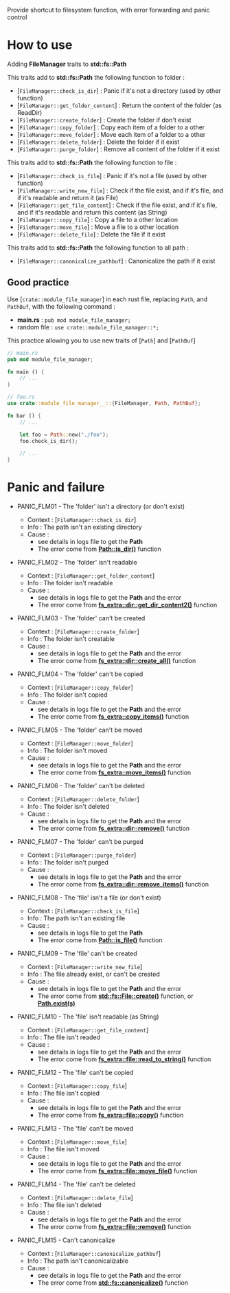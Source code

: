 Provide shortcut to filesystem function, with error forwarding and panic control

# How to use

Adding __FileManager__ traits to __std::fs::Path__

This traits add to __std::fs::Path__ the following function to folder :

* [`FileManager::check_is_dir`] : Panic if it's not a directory (used by other function)
* [`FileManager::get_folder_content`] : Return the content of the folder (as ReadDir)
* [`FileManager::create_folder`] : Create the folder if don't exist
* [`FileManager::copy_folder`] : Copy each item of a folder to a other
* [`FileManager::move_folder`] : Move each item of a folder to a other
* [`FileManager::delete_folder`] : Delete the folder if it exist
* [`FileManager::purge_folder`] : Remove all content of the folder if it exist

This traits add to __std::fs::Path__ the following function to file :

* [`FileManager::check_is_file`] : Panic if it's not a file (used by other function)
* [`FileManager::write_new_file`] : Check if the file exist, and if it's file, and if it's readable and return it (as File)
* [`FileManager::get_file_content`] : Check if the file exist, and if it's file, and if it's readable and return this content (as String)
* [`FileManager::copy_file`] : Copy a file to a other location
* [`FileManager::move_file`] : Move a file to a other location
* [`FileManager::delete_file`] : Delete the file if it exist

This traits add to __std::fs::Path__ the following function to all path :

* [`FileManager::canonicalize_pathbuf`] : Canonicalize the path if it exist

## Good practice

Use [`crate::module_file_manager`] in each rust file, replacing `Path`, and `PathBuf`, with the following command :

* __main.rs__ : `pub mod module_file_manager;`
* random file : `use crate::module_file_manager::*;`

This practice allowing you to use new traits of [`Path`] and [`PathBuf`]

```rust
// main.rs
pub mod module_file_manager;

fn main () {
    // ...
}
```

```rust
// foo.rs
use crate::module_file_manager__::{FileManager, Path, PathBuf};

fn bar () {
    // ...

    let foo = Path::new("./foo");
    foo.check_is_dir();

    // ...
}

```

# Panic and failure

* PANIC_FLM01 - The 'folder' isn't a directory (or don't exist)
    * Context : [`FileManager::check_is_dir`]
    * Info : The path isn't an existing directory
    * Cause :
        * see details in logs file to get the __Path__
        * The error come from [__Path::is_dir()__](https://doc.rust-lang.org/std/path/struct.Path.html#method.is_dir) function

* PANIC_FLM02 - The 'folder' isn't readable
    * Context : [`FileManager::get_folder_content`]
    * Info : The folder isn't readable
    * Cause :
        * see details in logs file to get the __Path__ and the error
        * The error come from [__fs_extra::dir::get_dir_content2()__](https://docs.rs/fs_extra/latest/fs_extra/dir/fn.get_dir_content2.html) function

* PANIC_FLM03 - The 'folder' can't be created
    * Context : [`FileManager::create_folder`]
    * Info : The folder isn't creatable
    * Cause :
        * see details in logs file to get the __Path__ and the error
        * The error come from [__fs_extra::dir::create_all()__](https://docs.rs/fs_extra/latest/fs_extra/dir/fn.create_all.html) function

* PANIC_FLM04 - The 'folder' can't be copied
    * Context : [`FileManager::copy_folder`]
    * Info : The folder isn't copied
    * Cause :
        * see details in logs file to get the __Path__ and the error
        * The error come from [__fs_extra::copy_items()__](https://docs.rs/fs_extra/latest/fs_extra/fn.copy_items.html) function

* PANIC_FLM05 - The 'folder' can't be moved
    * Context : [`FileManager::move_folder`]
    * Info : The folder isn't moved
    * Cause :
        * see details in logs file to get the __Path__ and the error
        * The error come from [__fs_extra::move_items()__](https://docs.rs/fs_extra/latest/fs_extra/fn.move_items.html) function

* PANIC_FLM06 - The 'folder' can't be deleted
    * Context : [`FileManager::delete_folder`]
    * Info : The folder isn't deleted
    * Cause :
        * see details in logs file to get the __Path__ and the error
        * The error come from [__fs_extra::dir::remove()__](https://docs.rs/fs_extra/latest/fs_extra/dir/fn.remove.html) function

* PANIC_FLM07 - The 'folder' can't be purged
    * Context : [`FileManager::purge_folder`]
    * Info : The folder isn't purged
    * Cause :
        * see details in logs file to get the __Path__ and the error
        * The error come from [__fs_extra::dir::remove_items()__](https://docs.rs/fs_extra/latest/fs_extra/fn.remove_items.html) function

* PANIC_FLM08 - The 'file' isn't a file (or don't exist)
    * Context : [`FileManager::check_is_file`]
    * Info : The path isn't an existing file
    * Cause :
        * see details in logs file to get the __Path__
        * The error come from [__Path::is_file()__](https://doc.rust-lang.org/std/path/struct.Path.html#method.is_file) function

* PANIC_FLM09 - The 'file' can't be created
    * Context : [`FileManager::write_new_file`]
    * Info : The file already exist, or can't be created
    * Cause :
        * see details in logs file to get the __Path__ and the error
        * The error come from [__std::fs::File::create()__](https://doc.rust-lang.org/std/fs/struct.File.html#method.create) function, or [__Path.exist(s)__](https://doc.rust-lang.org/std/path/struct.Path.html#method.exists)

* PANIC_FLM10 - The 'file' isn't readable (as String)
    * Context : [`FileManager::get_file_content`]
    * Info : The file isn't readed
    * Cause :
        * see details in logs file to get the __Path__ and the error
        * The error come from [__fs_extra::file::read_to_string()__](https://docs.rs/fs_extra/latest/fs_extra/file/fn.read_to_string.html) function

* PANIC_FLM12 - The 'file' can't be copied
    * Context : [`FileManager::copy_file`]
    * Info : The file isn't copied
    * Cause :
        * see details in logs file to get the __Path__ and the error
        * The error come from [__fs_extra::file::copy()__](https://docs.rs/fs_extra/latest/fs_extra/file/fn.copy.html) function

* PANIC_FLM13 - The 'file' can't be moved
    * Context : [`FileManager::move_file`]
    * Info : The file isn't moved
    * Cause :
        * see details in logs file to get the __Path__ and the error
        * The error come from [__fs_extra::file::move_file()__](https://docs.rs/fs_extra/latest/fs_extra/file/fn.move_file.html) function

* PANIC_FLM14 - The 'file' can't be deleted
    * Context : [`FileManager::delete_file`]
    * Info : The file isn't deleted
    * Cause :
        * see details in logs file to get the __Path__ and the error
        * The error come from [__fs_extra::file::remove()__](https://docs.rs/fs_extra/latest/fs_extra/file/fn.remove.html) function

* PANIC_FLM15 - Can't canonicalize
    * Context : [`FileManager::canonicalize_pathbuf`]
    * Info : The path isn't canonicalizable
    * Cause :
        * see details in logs file to get the __Path__ and the error
        * The error come from [__std::fs::canonicalize()__](https://doc.rust-lang.org/std/fs/fn.canonicalize.html) function

